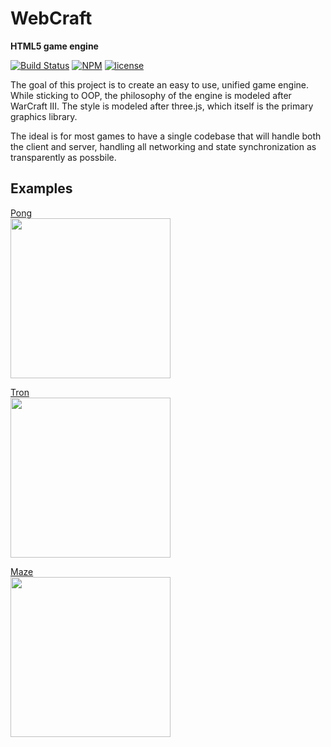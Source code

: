 # WebCraft
**HTML5 game engine**

[![Build Status](https://travis-ci.org/voces/WebCraft.svg?branch=master)](https://travis-ci.org/voces/WebCraft)
[![NPM](https://img.shields.io/npm/v/webcraft.svg)](https://www.npmjs.com/package/webcraft)
[![license](https://img.shields.io/npm/l/webcraft.svg)]()

The goal of this project is to create an easy to use, unified game engine. While sticking to OOP, the philosophy of the engine is modeled after WarCraft III. The style is modeled after three.js, which itself is the primary graphics library.

The ideal is for most games to have a single codebase that will handle both the client and server, handling all networking and state synchronization as transparently as possbile.

## Examples

[Pong](https://github.com/voces/WebCraft/tree/master/examples/games/pong)  
[<img src="https://user-images.githubusercontent.com/4513209/28194456-316c4000-67f9-11e7-8442-4e9eb4322ff5.png" width="256">](https://github.com/voces/WebCraft/tree/master/examples/games/pong)

[Tron](https://github.com/voces/WebCraft/tree/master/examples/games/tron)  
[<img src="https://user-images.githubusercontent.com/4513209/28998923-92eaed28-79eb-11e7-9825-3b1f5c2e561a.png" width="256">](https://github.com/voces/WebCraft/tree/master/examples/games/tron)

[Maze](https://github.com/voces/WebCraft/tree/master/examples/games/maze)  
[<img src="https://user-images.githubusercontent.com/4513209/30244593-ec917a36-9575-11e7-9544-ced972caf8b3.png" width="256">](https://github.com/voces/WebCraft/tree/master/examples/games/maze)
